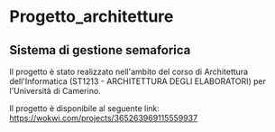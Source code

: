 # Progetto_architetture
## Sistema di gestione semaforica
Il progetto è stato realizzato nell'ambito del corso di Architettura dell'Informatica (ST1213 - ARCHITETTURA DEGLI ELABORATORI) per l'Università di Camerino.

Il progetto è disponibile al seguente link: https://wokwi.com/projects/365263969115559937


